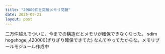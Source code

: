 ```yaml
---
title: "20000件を突破メモリ問題"
date: 2025-05-21
layout: post
---
```

二万件越えでついに、今までの構造だとメモリが確保できなくなった。
sdim hogehoge,,420000(ぎりぎり確保できてた)
なんてやってたからな。メモリプールモジュール作成中
